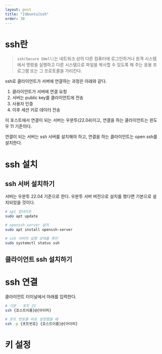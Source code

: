 ```yaml
---
layout: post
title: "[Ubuntu]ssh"
order: 30
---
```


# ssh란

> `ssh(Secure SHell)`는  네트워크 상의 다른 컴퓨터에 로그인하거나 원격 시스템에서 명령을 실행하고 다른 시스템으로 파일을 복사할 수 있도록 해 주는 응용 프로그램 또는 그 프로토콜을 가리킨다. 

ssh로 클라이언트가 서버에 연결하는 과정은 아래와 같다.
1. 클라이언트가 서버에 연결 요청
2. 서버는 public key를 클라이언트에 전송
3. 사용자 인증
4. 이후 세션 키로 데이터 전송

이 포스트에서 연결이 되는 서버는 우분투(22.04)이고, 연결을 하는 클라이언트는 윈도우 11 기준이다.

 연결이 되는 서버는 ssh 서버를 설치해야 하고, 연결을 하는 클라이언트는 open ssh를 설치한다. 


# ssh 설치

## ssh 서버 설치하기

서버는 우분투 22.04 기준으로 한다. 우분투 서버 버전으로 설치를 했다면 기본으로 설치되었을 것이다. 

```sh
# apt 업데이트
sudo apt update

# openssh-server 설치
sudo apt install openssh-server

# ssh 서버의 실행 상태를 확인
sudo systemctl status ssh
```

## 클라이언트 ssh 설치하기 



# ssh 연결

클라이언트 터미널에서 아래를 입력한다.

```sh
# 기본 - 포트 22
ssh {호스트이름}@{아이피}

# 포트 번호를 따로 설정했을 때
ssh -p {포트번호} {호스트이름}@{아이피} 
```

# 키 설정

